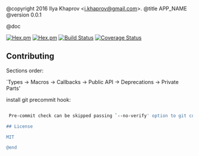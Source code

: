 @copyright 2016 Ilya Khaprov <<i.khaprov@gmail.com>>.
@title APP_NAME
@version 0.0.1

@doc

[![Hex.pm](https://img.shields.io/hexpm/v/APP_NAME.svg?maxAge=2592000?style=plastic)](https://hex.pm/packages/APP_NAME)
[![Hex.pm](https://img.shields.io/hexpm/dt/APP_NAME.svg?maxAge=2592000)](https://hex.pm/packages/APP_NAME)
[![Build Status](https://travis-ci.org/deadtrickster/APP_NAME.erl.svg?branch=version-3)](https://travis-ci.org/deadtrickster/APP_NAME.erl)
[![Coverage Status](https://coveralls.io/repos/github/deadtrickster/APP_NAME.erl/badge.svg?branch=master)](https://coveralls.io/github/deadtrickster/APP_NAME.erl?branch=master)

## Contributing

Sections order:

`Types -> Macros -> Callbacks -> Public API -> Deprecations -> Private Parts'

install git precommit hook:

```./bin/pre-commit.sh install'''

 Pre-commit check can be skipped passing `--no-verify' option to git commit.

## License

MIT

@end


